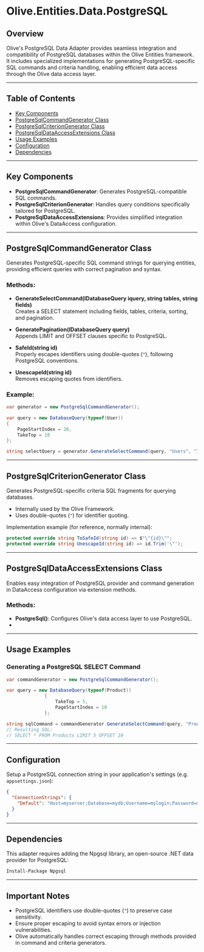 # Olive.Entities.Data.PostgreSQL

## Overview
Olive's PostgreSQL Data Adapter provides seamless integration and compatibility of PostgreSQL databases within the Olive Entities framework. It includes specialized implementations for generating PostgreSQL-specific SQL commands and criteria handling, enabling efficient data access through the Olive data access layer.

---

## Table of Contents
- [Key Components](#key-components)
- [PostgreSqlCommandGenerator Class](#postgresqlcommandgenerator-class)
- [PostgreSqlCriterionGenerator Class](#postgresqlcriteriongenerator-class)
- [PostgreSqlDataAccessExtensions Class](#postgresqldataaccessextensions-class)
- [Usage Examples](#usage-examples)
- [Configuration](#configuration)
- [Dependencies](#dependencies)

---

## Key Components
- **PostgreSqlCommandGenerator**: Generates PostgreSQL-compatible SQL commands.
- **PostgreSqlCriterionGenerator**: Handles query conditions specifically tailored for PostgreSQL.
- **PostgreSqlDataAccessExtensions**: Provides simplified integration within Olive's DataAccess configuration.

---

## PostgreSqlCommandGenerator Class

Generates PostgreSQL-specific SQL command strings for querying entities, providing efficient queries with correct pagination and syntax.

### Methods:

- **GenerateSelectCommand(IDatabaseQuery iquery, string tables, string fields)**  
  Creates a SELECT statement including fields, tables, criteria, sorting, and pagination.

- **GeneratePagination(IDatabaseQuery query)**  
  Appends LIMIT and OFFSET clauses specific to PostgreSQL.

- **SafeId(string id)**  
  Properly escapes identifiers using double-quotes (`"`), following PostgreSQL conventions.

- **UnescapeId(string id)**  
  Removes escaping quotes from identifiers.

### Example:
```csharp
var generator = new PostgreSqlCommandGenerator();

var query = new DatabaseQuery(typeof(User))
{
    PageStartIndex = 20,
    TakeTop = 10
};

string selectQuery = generator.GenerateSelectCommand(query, "Users", "ID, Name, Email");
```

---

## PostgreSqlCriterionGenerator Class

Generates PostgreSQL-specific criteria SQL fragments for querying databases.

- Internally used by the Olive Framework.
- Uses double-quotes (`"`) for identifier quoting.

Implementation example (for reference, normally internal):

```csharp
protected override string ToSafeId(string id) => $"\"{id}\"";
protected override string UnescapeId(string id) => id.Trim('\"');
```

---

## PostgreSqlDataAccessExtensions Class

Enables easy integration of PostgreSQL provider and command generation in DataAccess configuration via extension methods.

### Methods:
- **PostgreSql()**: Configures Olive's data access layer to use PostgreSQL. 
- 
---

## Usage Examples 

### Generating a PostgreSQL SELECT Command
```csharp
var commandGenerator = new PostgreSqlCommandGenerator();

var query = new DatabaseQuery(typeof(Product))
              {
                  TakeTop = 5,
                  PageStartIndex = 10
              };

string sqlCommand = commandGenerator.GenerateSelectCommand(query, "Products", "*");
// Resulting SQL:
// SELECT * FROM Products LIMIT 5 OFFSET 10
```

---

## Configuration

Setup a PostgreSQL connection string in your application's settings (e.g. `appsettings.json`):

```json
{
  "ConnectionStrings": {
    "Default": "Host=myserver;Database=mydb;Username=mylogin;Password=mypass"
  }
}
``` 

---

## Dependencies

This adapter requires adding the Npgsql library, an open-source .NET data provider for PostgreSQL:

```bash
Install-Package Npgsql
```

---

## Important Notes

- PostgreSQL identifiers use double-quotes (`"`) to preserve case sensitivity.
- Ensure proper escaping to avoid syntax errors or injection vulnerabilities.
- Olive automatically handles correct escaping through methods provided in command and criteria generators.